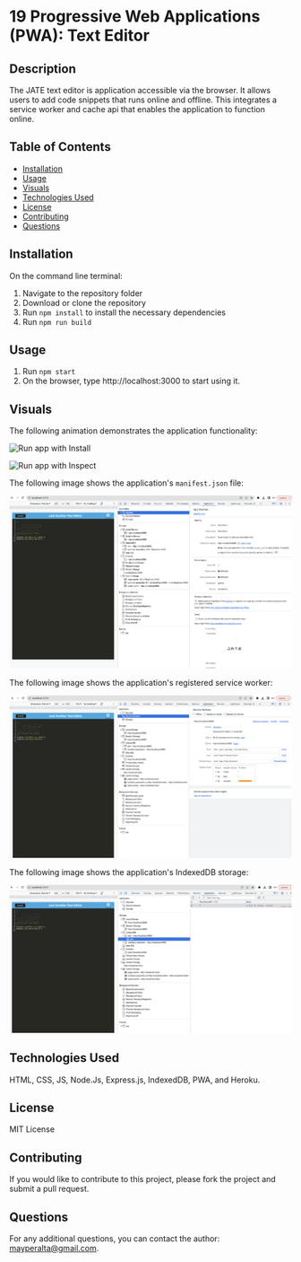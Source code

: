 # 19 Progressive Web Applications (PWA): Text Editor

## Description

The JATE text editor is application accessible via the browser. It allows users to add code snippets that runs online and offline. This integrates a service worker and cache api that enables the application to function online. 

  ## Table of Contents
  - [Installation](#installation)
  - [Usage](#usage)
  - [Visuals](#visuals)
  - [Technologies Used](#technologies-used)
  - [License](#license)
  - [Contributing](#contributing)
  - [Questions](#questions)

  ## Installation
  On the command line terminal:
  1. Navigate to the repository folder 
  2. Download or clone the repository
  3. Run `npm install` to install the necessary dependencies
  4. Run `npm run build` 

  ## Usage
  1. Run `npm start`
  2. On the browser, type http://localhost:3000 to start using it. 

  ## Visuals
  The following animation demonstrates the application functionality:

  ![Run app with Install](./assets/pwa-editor-1.gif)
  
  ![Run app with Inspect](./assets/pwa-editor-final.gif)

  The following image shows the application's `manifest.json` file:

  ![Manifest](./assets/pwa-manifest.png)

  The following image shows the application's registered service worker:

  ![Service Worker](./assets/pwa-service-worker.png)

  The following image shows the application's IndexedDB storage:

  ![IndexDB Storate](./assets/pwa-storage.png)

  ## Technologies Used
  HTML, CSS, JS, Node.Js, Express.js, IndexedDB, PWA, and Heroku. 

  ## License
  MIT License

  ## Contributing
  If you would like to contribute to this project, please fork the project and submit a pull request.

  ## Questions
  For any additional questions, you can contact the author: mayperalta@gmail.com. 

